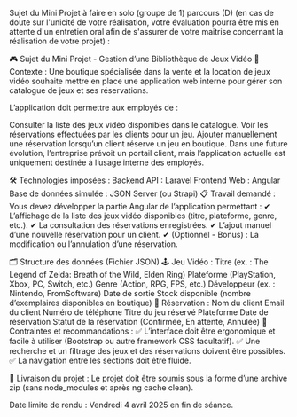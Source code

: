 Sujet du Mini Projet à faire en solo (groupe de 1) parcours (D) (en cas de doute sur l'unicité de votre réalisation, votre évaluation pourra être mis en attente d'un entretien oral afin de s'assurer de votre maitrise concernant la réalisation de votre projet) :

🎮 Sujet du Mini Projet - Gestion d’une Bibliothèque de Jeux Vidéo
📌 Contexte :
Une boutique spécialisée dans la vente et la location de jeux vidéo souhaite mettre en place une application web interne pour gérer son catalogue de jeux et ses réservations.

L’application doit permettre aux employés de :

Consulter la liste des jeux vidéo disponibles dans le catalogue.
Voir les réservations effectuées par les clients pour un jeu.
Ajouter manuellement une réservation lorsqu’un client réserve un jeu en boutique.
Dans une future évolution, l’entreprise prévoit un portail client, mais l’application actuelle est uniquement destinée à l’usage interne des employés.

🛠️ Technologies imposées :
Backend API : Laravel
Frontend Web : Angular
Base de données simulée : JSON Server (ou Strapi)
📋 Travail demandé :
Vous devez développer la partie Angular de l’application permettant :
✔ L’affichage de la liste des jeux vidéo disponibles (titre, plateforme, genre, etc.).
✔ La consultation des réservations enregistrées.
✔ L’ajout manuel d’une nouvelle réservation pour un client.
✔ (Optionnel - Bonus) : La modification ou l’annulation d’une réservation.

🗂️ Structure des données (Fichier JSON)
🕹️ Jeu Vidéo :
Titre (ex. : The Legend of Zelda: Breath of the Wild, Elden Ring)
Plateforme (PlayStation, Xbox, PC, Switch, etc.)
Genre (Action, RPG, FPS, etc.)
Développeur (ex. : Nintendo, FromSoftware)
Date de sortie
Stock disponible (nombre d’exemplaires disponibles en boutique)
📝 Réservation :
Nom du client
Email du client
Numéro de téléphone
Titre du jeu réservé
Plateforme
Date de réservation
Statut de la réservation (Confirmée, En attente, Annulée)
🎨 Contraintes et recommandations :
✅ L’interface doit être ergonomique et facile à utiliser (Bootstrap ou autre framework CSS facultatif).
✅ Une recherche et un filtrage des jeux et des réservations doivent être possibles.
✅ La navigation entre les sections doit être fluide.

📅 Livraison du projet :
Le projet doit être soumis sous la forme d’une archive zip (sans node_modules et après ng cache clean).

Date limite de rendu : Vendredi 4 avril 2025 en fin de séance.